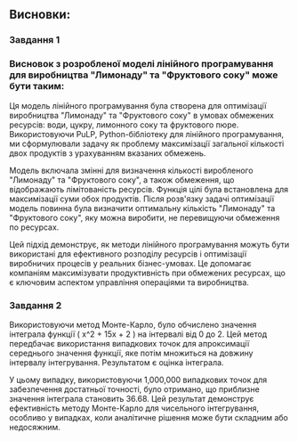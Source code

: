 ## Висновки:

### Завдання 1

### Висновок з розробленої моделі лінійного програмування для виробництва "Лимонаду" та "Фруктового соку" може бути таким:

Ця модель лінійного програмування була створена для оптимізації виробництва "Лимонаду" та "Фруктового соку" в умовах обмежених ресурсів: води, цукру, лимонного соку та фруктового пюре. Використовуючи PuLP, Python-бібліотеку для лінійного програмування, ми сформулювали задачу як проблему максимізації загальної кількості двох продуктів з урахуванням вказаних обмежень.

Модель включала змінні для визначення кількості виробленого "Лимонаду" та "Фруктового соку", а також обмеження, що відображають лімітованість ресурсів. Функція цілі була встановлена для максимізації суми обох продуктів. Після розв'язку задачі оптимізації модель повинна була визначити оптимальну кількість "Лимонаду" та "Фруктового соку", яку можна виробити, не перевищуючи обмеження по ресурсах.

Цей підхід демонструє, як методи лінійного програмування можуть бути використані для ефективного розподілу ресурсів і оптимізації виробничих процесів у реальних бізнес-умовах. Це допомагає компаніям максимізувати продуктивність при обмежених ресурсах, що є ключовим аспектом управління операціями та виробництва.

### Завдання 2

Використовуючи метод Монте-Карло, було обчислено значення інтеграла функції \( x^2 + 15x + 2 \) на інтервалі від 0 до 2. Цей метод передбачає використання випадкових точок для апроксимації середнього значення функції, яке потім множиться на довжину інтервалу інтегрування. Результатом є оцінка інтеграла.

У цьому випадку, використовуючи 1,000,000 випадкових точок для забезпечення достатньої точності, було отримано, що приблизне значення інтеграла становить 36.68. Цей результат демонструє ефективність методу Монте-Карло для чисельного інтегрування, особливо у випадках, коли аналітичне рішення може бути складним або недосяжним.
